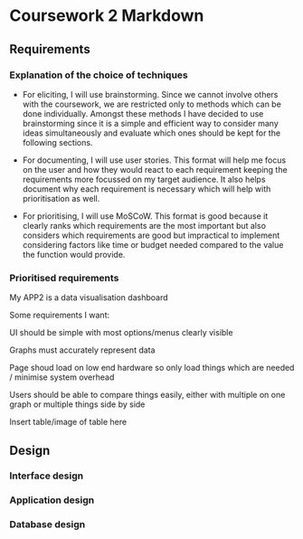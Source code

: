 # Coursework 2 Markdown
## Requirements
### Explanation of the choice of techniques
- For eliciting, I will use brainstorming. Since we cannot involve others with the coursework, we are restricted only to methods which can be done individually. Amongst these methods I have decided to use brainstorming since it is a simple and efficient way to consider many ideas simultaneously and evaluate which ones should be kept for the following sections.

- For documenting, I will use user stories. This format will help me focus on the user and how they would react to each requirement keeping the requirements more focussed on my target audience. It also helps document why each requirement is necessary which will help with prioritisation as well.

- For prioritising, I will use MoSCoW. This format is good because it clearly ranks which requirements are the most important but also considers which requirements are good but impractical to implement considering factors like time or budget needed compared to the value the function would provide.

### Prioritised requirements
My APP2 is a data visualisation dashboard

Some requirements I want:

UI should be simple with most options/menus clearly visible

Graphs must accurately represent data

Page shoud load on low end hardware so only load things which are needed / minimise system overhead

Users should be able to compare things easily, either with multiple on one graph or multiple things side by side

Insert table/image of table here
## Design
### Interface design
### Application design
### Database design